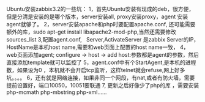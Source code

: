Ubuntu安装zabbix3.2的一些坑： 1，首先Ubuntu安装有现成的deb，很方便，但是分清是安装的是哪个版本，server安装all,
proxy安装proxy，agent 安装agent就够了。 2，server安装apache和php时要配置apache.conf,
还可能需要额外的库，sudo apt-get install libapache2-mod-php,当然还需要修改sources_list
3,配置agent.conf,   Server,ActivateServer 是zabbix Server的IP，HostName是本机host
name,需要和web页面上配置的host name一致， 4，web页面添加agent; configure -> host -> add
host:参数都是agent的参数，然后直接添加template就可以监控了 5，agent.conf中有个StartAgent,是本机的进程数，如果设为0
，本机就不会开启tcp监听，这样telnet就会refuse,网上好多坑。。。。
6，还有就是网络连接，如果非同一个网段，有nat,或者有防火墙，需要提前设置好，端口10050，10051要联通 7, 更新之后好像少了php的库
，需要安装php-mcmath php-mbstring php-xml......

